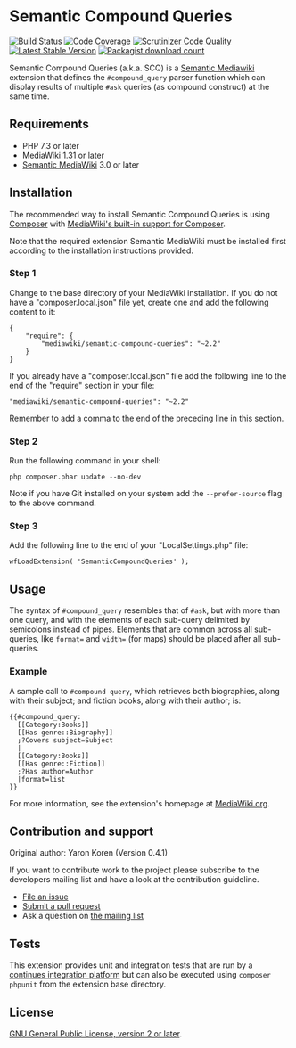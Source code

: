 # Semantic Compound Queries

[![Build Status](https://secure.travis-ci.org/SemanticMediaWiki/SemanticCompoundQueries.svg?branch=master)](http://travis-ci.org/SemanticMediaWiki/SemanticCompoundQueries)
[![Code Coverage](https://scrutinizer-ci.com/g/SemanticMediaWiki/SemanticCompoundQueries/badges/coverage.png?b=master)](https://scrutinizer-ci.com/g/SemanticMediaWiki/SemanticCompoundQueries/?branch=master)
[![Scrutinizer Code Quality](https://scrutinizer-ci.com/g/SemanticMediaWiki/SemanticCompoundQueries/badges/quality-score.png?b=master)](https://scrutinizer-ci.com/g/SemanticMediaWiki/SemanticCompoundQueries/?branch=master)
[![Latest Stable Version](https://poser.pugx.org/mediawiki/semantic-compound-queries/version.png)](https://packagist.org/packages/mediawiki/semantic-compound-queries)
[![Packagist download count](https://poser.pugx.org/mediawiki/semantic-compound-queries/d/total.png)](https://packagist.org/packages/mediawiki/semantic-compound-queries)

Semantic Compound Queries (a.k.a. SCQ) is a [Semantic Mediawiki][smw] extension that defines the `#compound_query` parser function which can display results of multiple `#ask` queries (as compound construct) at the same time.

## Requirements

- PHP 7.3 or later
- MediaWiki 1.31 or later
- [Semantic MediaWiki][smw] 3.0 or later

## Installation

The recommended way to install Semantic Compound Queries is using [Composer](http://getcomposer.org) with
[MediaWiki's built-in support for Composer](https://www.mediawiki.org/wiki/Composer).

Note that the required extension Semantic MediaWiki must be installed first according to the installation
instructions provided.

### Step 1

Change to the base directory of your MediaWiki installation. If you do not have a "composer.local.json" file yet,
create one and add the following content to it:

```
{
	"require": {
		"mediawiki/semantic-compound-queries": "~2.2"
	}
}
```

If you already have a "composer.local.json" file add the following line to the end of the "require"
section in your file:

    "mediawiki/semantic-compound-queries": "~2.2"

Remember to add a comma to the end of the preceding line in this section.

### Step 2

Run the following command in your shell:

    php composer.phar update --no-dev

Note if you have Git installed on your system add the `--prefer-source` flag to the above command.

### Step 3

Add the following line to the end of your "LocalSettings.php" file:

    wfLoadExtension( 'SemanticCompoundQueries' );


## Usage

The syntax of `#compound_query` resembles that of `#ask`, but with more than one query, and with the elements
of each sub-query delimited by semicolons instead of pipes. Elements that are common across all sub-queries,
like `format=` and `width=` (for maps) should be placed after all sub-queries.

### Example

A sample call to `#compound query`, which retrieves both biographies, along
with their subject; and fiction books, along with their author; is:

```
{{#compound_query:
  [[Category:Books]]
  [[Has genre::Biography]]
  ;?Covers subject=Subject
  |
  [[Category:Books]]
  [[Has genre::Fiction]]
  ;?Has author=Author
  |format=list
}}
```

For more information, see the extension's homepage at [MediaWiki.org][homepage].

## Contribution and support

Original author: Yaron Koren (Version 0.4.1)

If you want to contribute work to the project please subscribe to the developers mailing list and
have a look at the contribution guideline.

* [File an issue](https://github.com/SemanticMediaWiki/SemanticCompoundQueries/issues)
* [Submit a pull request](https://github.com/SemanticMediaWiki/SemanticCompoundQueries/pulls)
* Ask a question on [the mailing list](https://www.semantic-mediawiki.org/wiki/Mailing_list)

## Tests

This extension provides unit and integration tests that are run by a [continues integration platform][travis]
but can also be executed using `composer phpunit` from the extension base directory.

## License

[GNU General Public License, version 2 or later][gpl-licence].

[smw]: https://github.com/SemanticMediaWiki/SemanticMediaWiki
[contributors]: https://github.com/SemanticMediaWiki/SemanticCompoundQueries/graphs/contributors
[travis]: https://travis-ci.org/SemanticMediaWiki/SemanticCompoundQueries
[gpl-licence]: https://www.gnu.org/copyleft/gpl.html
[composer]: https://getcomposer.org/
[homepage]: https://www.mediawiki.org/wiki/Extension:Semantic_Compound_Queries
